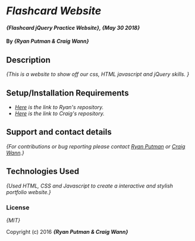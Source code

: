 # _Flashcard Website_

#### _{Flashcard jQuery Practice Website}, {May 30 2018}_

#### By _**{Ryan Putman & Craig Wann}**_

## Description

_{This is a website to show off our css, HTML javascript and jQuery skills. }_

## Setup/Installation Requirements

* _[Here](https://github.com/putman10/flashcards.git) is the link to Ryan's repository._
* _[Here](https://github.com/craigwann/flashcards.git) is the link to Craig's repository._


## Support and contact details

_{For contributions or bug reporting please contact [Ryan Putman](mailto:putman10@me.com) or [Craig Wann](mailto:craigwann@me.com).}_

## Technologies Used

_{Used HTML, CSS and Javascript to create a interactive and stylish portfolio website.}_


### License

*{MIT}*

Copyright (c) 2016 **_{Ryan Putman & Craig Wann}_**
